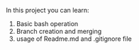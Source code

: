 In this project you can learn:

1. Basic bash operation
2. Branch creation and merging
3. usage of Readme.md and .gitignore file

